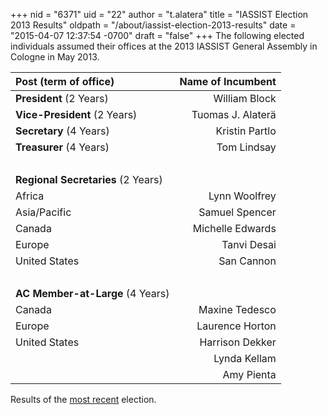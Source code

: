 +++
nid = "6371"
uid = "22"
author = "t.alatera"
title = "IASSIST Election 2013 Results"
oldpath = "/about/iassist-election-2013-results"
date = "2015-04-07 12:37:54 -0700"
draft = "false"
+++
The following elected individuals assumed their offices at the 2013
IASSIST General Assembly in Cologne in May 2013.

|Post (term of office)|Name of Incumbent|
|:---|---:|
| **President** (2 Years)              | William Block                     |
| **Vice-President** (2 Years)          | Tuomas J. Alaterä                 |
| **Secretary** (4 Years)              | Kristin Partlo                    |
| **Treasurer** (4 Years)               | Tom Lindsay                       |
|&nbsp;|&nbsp;| 
| **Regional Secretaries** (2 Years)    |               |
| Africa                            | Lynn Woolfrey                     |
| Asia/Pacific                      | Samuel Spencer                    |
| Canada                            | Michelle Edwards                  |
| Europe                            | Tanvi Desai                       |
| United States                     | San Cannon                        |
|&nbsp;|&nbsp;| 
| **AC Member-at-Large** (4 Years)| | 
| Canada| Maxine Tedesco| 
| Europe| Laurence Horton| 
| United States| Harrison Dekker| 
| | Lynda Kellam| 
| | Amy Pienta| 

Results of the [most recent](/about/iassist-elections/) election.
